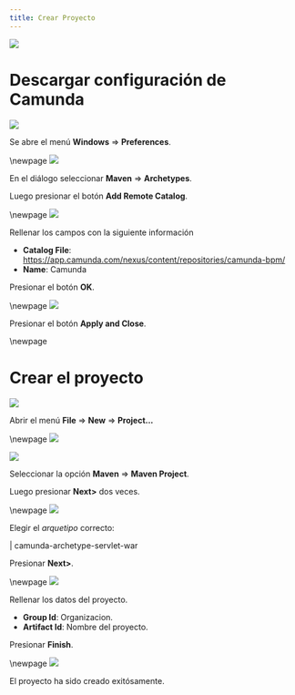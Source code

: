 ```yaml
---
title: Crear Proyecto
---
```


![](01.png)

# Descargar configuración de Camunda

![](02.png)

Se abre el menú **Windows** $\Rightarrow$ **Preferences**.

\newpage
![](03.png)

En el diálogo seleccionar **Maven** $\Rightarrow$ **Archetypes**.

Luego presionar el botón **Add Remote Catalog**.

\newpage
![](04.png)

Rellenar los campos con la siguiente información

- **Catalog File**: https://app.camunda.com/nexus/content/repositories/camunda-bpm/
- **Name**: Camunda

Presionar el botón **OK**.

\newpage
![](05.png)

Presionar el botón **Apply and Close**.

\newpage
# Crear el proyecto

![](06.png)

Abrir el menú **File** $\Rightarrow$ **New** $\Rightarrow$ **Project...**

\newpage
![](07.png)

![](08.png)

Seleccionar la opción **Maven** $\Rightarrow$ **Maven Project**.

Luego presionar **Next>** dos veces.

\newpage
![](09.png)

Elegir el *arquetipo* correcto:

| camunda-archetype-servlet-war

Presionar **Next>**.

\newpage
![](10.png)

Rellenar los datos del proyecto.

- **Group Id**: Organizacion.
- **Artifact Id**: Nombre del proyecto.

Presionar **Finish**.

\newpage
![](11.png)

El proyecto ha sido creado exitósamente.

